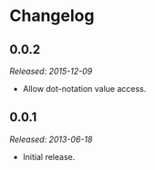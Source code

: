 # Changelog

## 0.0.2

_Released: 2015-12-09_

* Allow dot-notation value access.

## 0.0.1

_Released: 2013-06-18_

* Initial release.
